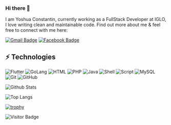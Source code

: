 ### Hi there 👋

I am Yoshua Constantin, currently working as a FullStack Developer at IGLO, I love writing clean and maintainable code. Find out more about me & feel free to connect with me here:

[![Gmail Badge](https://img.shields.io/badge/-yoshuaconstantine.k@gmail.com-c14438?style=flat-square&logo=Gmail&logoColor=white&link=mailto:mdraanik12@gmail.com)](mailto:joshuaconstantine.k@gmail.com)
[![Facebook Badge](https://img.shields.io/badge/yoshuaconstantin-1877F2?style=flat-square&logo=facebook&logoColor=white&link=https://www.facebook.com/rashedul.alam.anik.2/)](https://www.facebook.com/joshuaconstantine.k/)


## ⚡ Technologies

![Flutter](https://img.shields.io/badge/Flutter-IOS%2FAndroid%20Dev-blue)
![GoLang](https://img.shields.io/badge/Go%20Lang-Micro%20Service%20API-blue)
![HTML](https://img.shields.io/badge/HTML-Simple%20Web-red)
![PHP](https://img.shields.io/badge/PHP-Junior%20Web%20Dev-Green)
![Java](https://img.shields.io/badge/Java-Native%20Android%20Dev-yellow)
![Shell](https://img.shields.io/badge/Shell-Android%20Shell-black)
![Script](https://img.shields.io/badge/Script-Android%20Script-critical)
![MySQL](https://img.shields.io/badge/-MySQL-black?style=flat-square&logo=mysql)
![Git](https://img.shields.io/badge/-Git-black?style=flat-square&logo=git)
![GitHub](https://img.shields.io/badge/-GitHub-181717?style=flat-square&logo=github)



![Github Stats](https://github-readme-stats-sigma-five.vercel.app/api?username=yoshuaconstantin&count_private=true&show_icons=true&include_all_commits=true&theme=radical)


![Top Langs](https://github-readme-stats-sigma-five.vercel.app/api/top-langs/?username=yoshuaconstantin&show_icons=true&layout=compact&theme=radical)

[![trophy](https://github-profile-trophy.vercel.app/?username=yoshuaconstantin&theme=onedark)](https://github.com/ryo-ma/github-profile-trophy)


![Visitor Badge](https://visitor-badge.laobi.icu/badge?page_id=yoshuaconstanin.yoshuaconstantin)
